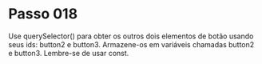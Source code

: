 # Passo 018

Use querySelector() para obter os outros dois elementos de botão usando seus ids: button2 e button3. Armazene-os em variáveis ​​chamadas button2 e button3. Lembre-se de usar const.